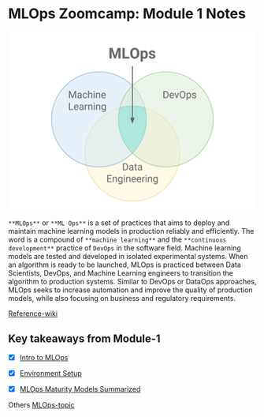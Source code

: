 # MLOps Zoomcamp: Module 1 Notes


![MLOPs](https://github.com/surawut-jirasaktavee/course-mlops-zoomcamp/blob/main/local-host/01-intro/images/ML_Ops_Venn_Diagram.svg.png)

`**MLOps**` or `**ML Ops**` is a set of practices that aims to deploy and maintain machine learning models in production reliably and efficiently. The word is a compound of `**machine learning**` and the `**continuous development**` practice of `DevOps` in the software field. Machine learning models are tested and developed in isolated experimental systems. When an algorithm is ready to be launched, MLOps is practiced between Data Scientists, DevOps, and Machine Learning engineers to transition the algorithm to production systems. Similar to DevOps or DataOps approaches, MLOps seeks to increase automation and improve the quality of production models, while also focusing on business and regulatory requirements.

[Reference-wiki](https://en.wikipedia.org/wiki/MLOps)

## Key takeaways from Module-1

- [x] [Intro to MLOps](https://github.com/surawut-jirasaktavee/course-mlops-zoomcamp/blob/main/local-host/01-intro/01-intro.md)
- [x] [Environment Setup](https://github.com/surawut-jirasaktavee/course-mlops-zoomcamp/blob/main/local-host/01-intro/setup.md)
- [x] [MLOps Maturity Models Summarized](https://github.com/surawut-jirasaktavee/course-mlops-zoomcamp/blob/main/local-host/01-intro/mlops_maturity.md)


Others [MLOps-topic](https://github.com/topics/mlops)
